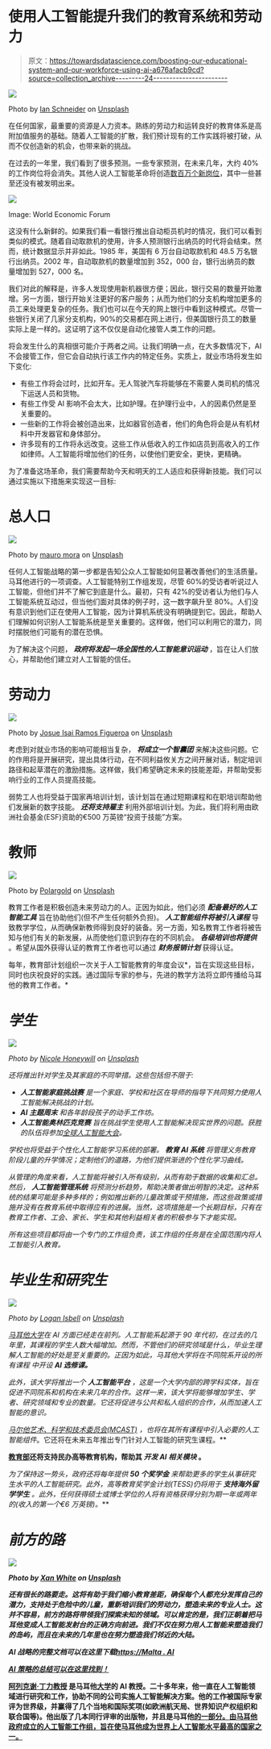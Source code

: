 # 使用人工智能提升我们的教育系统和劳动力

> 原文：<https://towardsdatascience.com/boosting-our-educational-system-and-our-workforce-using-ai-a676afacb9cd?source=collection_archive---------24----------------------->

![](img/7ec3892a6b46cc82a7a4771f101926c4.png)

Photo by [Ian Schneider](https://unsplash.com/@goian?utm_source=medium&utm_medium=referral) on [Unsplash](https://unsplash.com?utm_source=medium&utm_medium=referral)

在任何国家，最重要的资源是人力资本。熟练的劳动力和运转良好的教育体系是高附加值服务的基础。随着人工智能的扩散，我们预计现有的工作实践将被打破，从而不仅创造新的机会，也带来新的挑战。

在过去的一年里，我们看到了很多预测。一些专家预测，在未来几年，大约 40%的工作岗位将会消失。其他人说人工智能革命将创造[数百万个新岗位](http://www3.weforum.org/docs/WEF_Future_of_Jobs_2018.pdf)，其中一些甚至还没有被发明出来。

![](img/5c10bfb8ce52855d18e31c43800864ea.png)

Image: World Economic Forum

这没有什么新鲜的。如果我们看一看银行推出自动柜员机时的情况，我们可以看到类似的模式。随着自动取款机的使用，许多人预测银行出纳员的时代将会结束。然而，统计数据显示并非如此。1985 年，美国有 6 万台自动取款机和 48.5 万名银行出纳员。2002 年，自动取款机的数量增加到 352，000 台，银行出纳员的数量增加到 527，000 名。

我们对此的解释是，许多人发现使用新机器很方便；因此，银行交易的数量开始激增。另一方面，银行开始关注更好的客户服务；从而为他们的分支机构增加更多的员工来处理更复杂的任务。我们也可以在今天的网上银行中看到这种模式。尽管一些银行关闭了几家分支机构，90%的交易都在网上进行，但美国银行员工的数量实际上是一样的。这证明了这不仅仅是自动化接管人类工作的问题。

将会发生什么的真相很可能介于两者之间。让我们明确一点，在大多数情况下，AI 不会接管工作，但它会自动执行该工作内的特定任务。实质上，就业市场将发生如下变化:

*   有些工作将会过时，比如开车。无人驾驶汽车将能够在不需要人类司机的情况下运送人员和货物。
*   有些工作受 AI 影响不会太大，比如护理。在护理行业中，人的因素仍然是至关重要的。
*   一些新的工作将会被创造出来，比如器官创造者，他们的角色将会是从有机材料中开发器官和身体部分。
*   许多现有的工作将永远改变。这些工作从低收入的工作如店员到高收入的工作如律师。人工智能将增加他们的任务，以使他们更安全，更快，更精确。

为了准备这场革命，我们需要帮助今天和明天的工人适应和获得新技能。我们可以通过实施以下措施来实现这一目标:

# 总人口

![](img/2468678ef09b6e25c3f8e34ec2715cf7.png)

Photo by [mauro mora](https://unsplash.com/@mauromora?utm_source=medium&utm_medium=referral) on [Unsplash](https://unsplash.com?utm_source=medium&utm_medium=referral)

任何人工智能战略的第一步都是告知公众人工智能如何显著改善他们的生活质量。马耳他进行的一项调查。人工智能特别工作组发现，尽管 60%的受访者听说过人工智能，但他们并不了解它到底是什么。最初，只有 42%的受访者认为他们与人工智能系统互动过，但当他们面对具体的例子时，这一数字飙升至 80%。人们没有意识到他们正在使用人工智能，因为计算机系统没有明确提到它。因此，帮助人们理解如何识别人工智能系统是至关重要的。这样做，他们可以利用它的潜力，同时摆脱他们可能有的潜在恐惧。

为了解决这个问题， ***政府将发起一场全国性的人工智能意识运动*** ，旨在让人们放心，并帮助他们建立对人工智能的信任。

# 劳动力

![](img/95d40ea6172c6524e80ceccf1c4d8a89.png)

Photo by [Josue Isai Ramos Figueroa](https://unsplash.com/@jramos10?utm_source=medium&utm_medium=referral) on [Unsplash](https://unsplash.com?utm_source=medium&utm_medium=referral)

考虑到对就业市场的影响可能相当复杂， ***将成立一个智囊团*** 来解决这些问题。它的作用将是开展研究，提出具体行动，在不同利益攸关方之间开展对话，制定培训路径和起草潜在的激励措施。这样做，我们希望确定未来的技能差距，并帮助受影响行业的工作人员提高技能。

弱势工人也将受益于国家再培训计划，该计划旨在通过短期课程和在职培训帮助他们发展新的数字技能。 ***还将支持雇主*** 利用外部培训计划。为此，我们将利用由欧洲社会基金(ESF)资助的€500 万英镑“投资于技能”方案。

# 教师

![](img/00060d14c5bc70eb8eccff457637a312.png)

Photo by [Polargold](https://unsplash.com/@polargold?utm_source=medium&utm_medium=referral) on [Unsplash](https://unsplash.com?utm_source=medium&utm_medium=referral)

教育工作者是积极创造未来劳动力的人。正因为如此，他们必须 ***配备最好的人工智能工具*** 旨在协助他们(但不产生任何额外负担)。 ***人工智能组件将被引入课程*** 导致教学学位，从而确保新教师得到良好的装备。另一方面，知名教育工作者将被告知与他们有关的新发展，从而使他们意识到存在的不同机会。 ***各级培训也将提供*** 。希望从国外获得认证的教育工作者也可以通过 ***财务报销计划*** 获得认证。

每年，教育部计划组织一次关于人工智能教育的年度会议*，旨在实现这些目标，同时也庆祝良好的实践。通过国际专家的参与，先进的教学方法将立即传播给马耳他的教育工作者。*

# *学生*

*![](img/cea8c4e467bc8b48382a070f16d90e08.png)*

*Photo by [Nicole Honeywill](https://unsplash.com/@nicolehoneywill?utm_source=medium&utm_medium=referral) on [Unsplash](https://unsplash.com?utm_source=medium&utm_medium=referral)*

*还将推出针对学生及其家庭的不同举措。这些包括但不限于:*

*   ****人工智能家庭挑战赛*** 是一个家庭、学校和社区在导师的指导下共同努力使用人工智能解决挑战的计划。*
*   ****AI 主题周末*** 和各年龄段孩子的动手工作坊。*
*   ****人工智能奥林匹克竞赛*** 旨在挑战学生使用人工智能解决现实世界的问题。获胜的队伍将参加[全球人工智能大会](http://globalaicongress.org)。*

*学校也将受益于个性化人工智能学习系统的部署。 ***教育 AI 系统*** 将管理义务教育阶段儿童的升学情况；定制他们的道路，为他们提供渐进的个性化学习曲线。*

*从管理的角度来看，人工智能将被引入所有级别，从而有助于数据的收集和汇总。然后， ***人工智能管理系统*** 将预测分析趋势，帮助决策者做出明智的决定。这种系统的结果可能是多种多样的；例如推出新的儿童政策或干预措施，而这些政策或措施并没有在教育系统中取得应有的进展。当然，这项措施是一个长期目标，只有在教育工作者、工会、家长、学生和其他利益相关者的积极参与下才能实现。*

*所有这些项目都将由一个专门的工作组负责，该工作组的任务是在全国范围内将人工智能引入教育。*

# *毕业生和研究生*

*![](img/f650b64862e3b8054798835613ffc43f.png)*

*Photo by [Logan Isbell](https://unsplash.com/@loganisbell?utm_source=medium&utm_medium=referral) on [Unsplash](https://unsplash.com?utm_source=medium&utm_medium=referral)*

*[马耳他大学](https://www.um.edu.mt)在 AI 方面已经走在前列。人工智能系起源于 90 年代初，在过去的几年里，其课程的学生人数大幅增加。然而，不管他们的研究领域是什么，毕业生理解人工智能的好处是至关重要的。正因为如此，马耳他大学将在不同院系开设的所有课程 中开设 ***AI 选修课。****

*此外，该大学将推出一个 ***人工智能平台*** ，这是一个大学内部的跨学科实体，旨在促进不同院系和机构在未来几年的合作。这样一来，该大学将能够增加学生、学者、研究领域和专业的数量。它还将促进与公共和私人组织的合作，从而加速人工智能的意识。*

*[马尔他艺术、科学和技术委员会(MCAST)](https://www.mcast.edu.mt) ，也将在其所有课程中引入必要的人工智能组件*。它还将在未来五年推出专门针对人工智能的研究生课程。**

**[教育部](https://education.gov.mt/)还将支持民办高等教育机构，帮助其 ***开发 AI 相关模块*** 。**

**为了保持这一势头，政府还将每年提供 ***50 个奖学金*** 来帮助更多的学生从事研究生水平的人工智能研究。此外，高等教育奖学金计划(TESS)仍将用于 ***支持海外留学学生*** 。此外，任何获得硕士或博士学位的人将有资格获得分别为期一年或两年的*(收入的第一个€6 万英镑)。***

# ***前方的路***

***![](img/596bacf86e125ad73b8caa22c3f12210.png)***

***Photo by [Xan White](https://unsplash.com/@xwpics?utm_source=medium&utm_medium=referral) on [Unsplash](https://unsplash.com?utm_source=medium&utm_medium=referral)***

***还有很长的路要走。这将有助于我们缩小教育差距，确保每个人都充分发挥自己的潜力，支持处于危险中的儿童，重新培训我们的劳动力，塑造未来的专业人士。这并不容易，前方的路将带领我们探索未知的领域。可以肯定的是，我们正朝着把马耳他变成人工智能发射台的正确方向前进。我们不仅在努力用人工智能来塑造我们的岛屿，而且在未来的几年里也在努力塑造我们邻近的大陆。***

****AI 战略的完整文档可以在这里下载*[*https://Malta . AI*](https://malta.ai)***

**[*AI 策略的总结可以在这里找到！*](https://medium.com/@alexieidingli/the-ai-launchpad-is-finally-here-2523426ef77d)**

**[**阿列克谢·丁力教授**](http://www.dingli.org/) 是马耳他[大学](https://www.um.edu.mt/)的 AI 教授。二十多年来，他一直在人工智能领域进行研究和工作，协助不同的公司实施人工智能解决方案。他的工作被国际专家评为世界级，并赢得了几个当地和国际奖项(如欧洲航天局、世界知识产权组织和联合国等)。他出版了几本同行评审的出版物，并且是马耳他[的一部分。由马耳他政府成立的人工智能工作组，旨在使马耳他成为世界上人工智能水平最高的国家之一。](https://malta.ai/)**